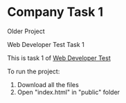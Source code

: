 # Company Task 1

Older Project

Web Developer Test Task 1

This is task 1 of [Web Developer Test](Web%20Developer%20Test%20-%202021.pdf)

To run the project:

1. Download all the files
2. Open "index.html" in "public" folder
